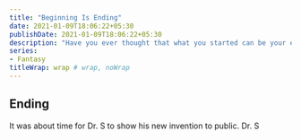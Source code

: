 ```yaml
---
title: "Beginning Is Ending"
date: 2021-01-09T18:06:22+05:30
publishDate: 2021-01-09T18:06:22+05:30
description: "Have you ever thought that what you started can be your ending this is a story of a person who create something which became it's own destructions."
series:
- Fantasy
titleWrap: wrap # wrap, noWrap
---
```


## Ending

It was about time for Dr. S to show his new invention to public. Dr. S 

